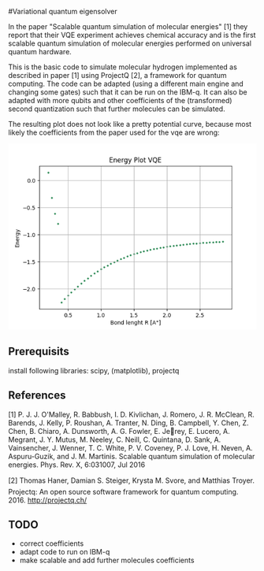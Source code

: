 #Variational quantum eigensolver

In the paper "Scalable quantum simulation of molecular energies" [1] they report that their VQE experiment achieves chemical accuracy and is the first scalable quantum simulation of molecular energies performed on universal quantum hardware.

This is the basic code to simulate molecular hydrogen implemented as described in paper [1] using ProjectQ [2], a framework for quantum computing. The code can be adapted (using a different main engine and changing some gates) such that it can be run on the IBM-q. It can also be adapted with more qubits and other coefficients of the (transformed) second quantization such that further molecules can be simulated.

The resulting plot does not look like a pretty potential curve, because most likely the coefficients from the paper used for the vqe are wrong:

![alt text](https://github.com/ramonahohl/vqe/blob/master/energyVQE.png)


## Prerequisits
install following libraries: scipy, (matplotlib), projectq


## References

[1]
P. J. J. O'Malley, R. Babbush, I. D. Kivlichan, J. Romero, J. R. McClean, R. Barends, J. Kelly,
P. Roushan, A. Tranter, N. Ding, B. Campbell, Y. Chen, Z. Chen, B. Chiaro, A. Dunsworth, A. G.
Fowler, E. Jerey, E. Lucero, A. Megrant, J. Y. Mutus, M. Neeley, C. Neill, C. Quintana, D. Sank,
A. Vainsencher, J. Wenner, T. C. White, P. V. Coveney, P. J. Love, H. Neven, A. Aspuru-Guzik, and
J. M. Martinis. Scalable quantum simulation of molecular energies. Phys. Rev. X, 6:031007, Jul 2016

[2]
Thomas Haner, Damian S. Steiger, Krysta M. Svore, and Matthias Troyer. Projectq: An open source
software framework for quantum computing. 2016.
http://projectq.ch/


## TODO
- correct coefficients
- adapt code to run on IBM-q
- make scalable and add further molecules coefficients
